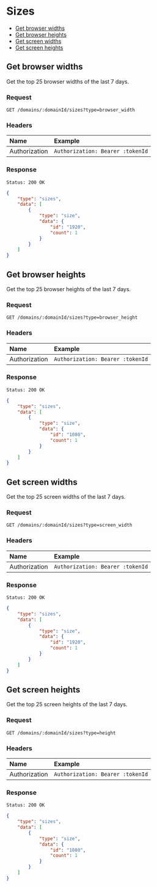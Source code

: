 # Sizes

- [Get browser widths](#get-browser-widths)
- [Get browser heights](#get-browser-heights)
- [Get screen widths](#get-screen-widths)
- [Get screen heights](#get-screen-heights)

## Get browser widths

Get the top 25 browser widths of the last 7 days.

### Request

```
GET /domains/:domainId/sizes?type=browser_width
```

### Headers

| Name | Example |
|:-----------|:------------|
| Authorization | `Authorization: Bearer :tokenId` |

### Response

```
Status: 200 OK
```

```json
{
	"type": "sizes",
	"data": [
		{
			"type": "size",
			"data": {
				"id": "1920",
				"count": 1
			}
		}
	]
}
```

## Get browser heights

Get the top 25 browser heights of the last 7 days.

### Request

```
GET /domains/:domainId/sizes?type=browser_height
```

### Headers

| Name | Example |
|:-----------|:------------|
| Authorization | `Authorization: Bearer :tokenId` |

### Response

```
Status: 200 OK
```

```json
{
	"type": "sizes",
	"data": [
		{
			"type": "size",
			"data": {
				"id": "1080",
				"count": 1
			}
		}
	]
}
```

## Get screen widths

Get the top 25 screen widths of the last 7 days.

### Request

```
GET /domains/:domainId/sizes?type=screen_width
```

### Headers

| Name | Example |
|:-----------|:------------|
| Authorization | `Authorization: Bearer :tokenId` |

### Response

```
Status: 200 OK
```

```json
{
	"type": "sizes",
	"data": [
		{
			"type": "size",
			"data": {
				"id": "1920",
				"count": 1
			}
		}
	]
}
```

## Get screen heights

Get the top 25 screen heights of the last 7 days.

### Request

```
GET /domains/:domainId/sizes?type=height
```

### Headers

| Name | Example |
|:-----------|:------------|
| Authorization | `Authorization: Bearer :tokenId` |

### Response

```
Status: 200 OK
```

```json
{
	"type": "sizes",
	"data": [
		{
			"type": "size",
			"data": {
				"id": "1080",
				"count": 1
			}
		}
	]
}
```